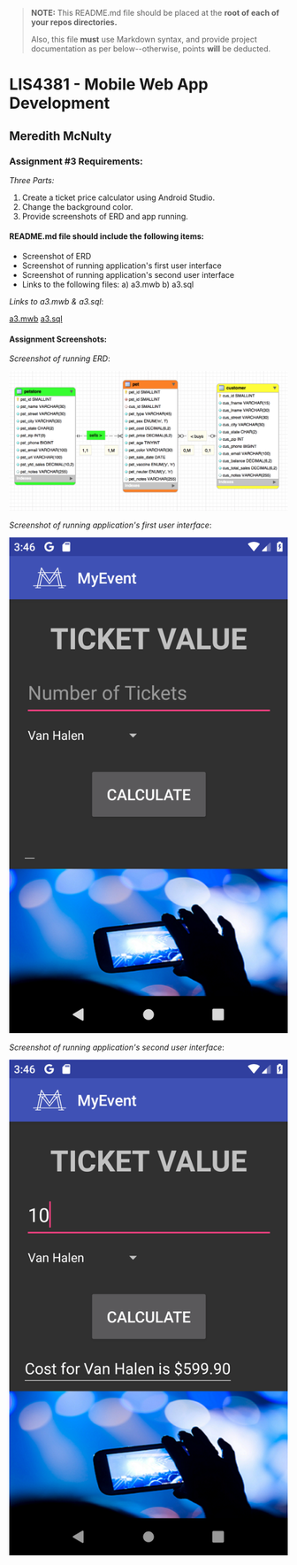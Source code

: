 > **NOTE:** This README.md file should be placed at the **root of each of your repos directories.**
>
>Also, this file **must** use Markdown syntax, and provide project documentation as per below--otherwise, points **will** be deducted.
>

# LIS4381 - Mobile Web App Development

## Meredith McNulty

### Assignment #3 Requirements:

*Three Parts:*

1. Create a ticket price calculator using Android Studio.
2. Change the background color.
3. Provide screenshots of ERD and app running.

#### README.md file should include the following items:

* Screenshot of ERD
* Screenshot of running application's first user interface
* Screenshot of running application's second user interface
* Links to the following files: 
	a) a3.mwb
	b) a3.sql

*Links to a3.mwb & a3.sql*:

[a3.mwb](A3_McNulty.mwb)
[a3.sql](A3.sql)


#### Assignment Screenshots:

*Screenshot of running ERD*:

![ERD Screenshot](img/erd.png)

*Screenshot of running application's first user interface*:

![App Running Screen 1 Screenshot](img/app1.png)

*Screenshot of running application's second user interface*:

![App Running Screen 2 Screenshot](img/app2.png)
